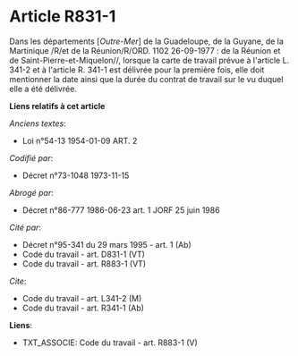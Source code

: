 # Article R831-1

Dans les départements [*Outre-Mer*] de la Guadeloupe, de la Guyane, de la Martinique /R/et de la Réunion/R/ORD. 1102
26-09-1977 : de la Réunion et de Saint-Pierre-et-Miquelon//, lorsque la carte de travail prévue à l'article L. 341-2 et à
l'article R. 341-1 est délivrée pour la première fois, elle doit mentionner la date ainsi que la durée du contrat de travail
sur le vu duquel elle a été délivrée.

**Liens relatifs à cet article**

_Anciens textes_:

  - Loi n°54-13 1954-01-09 ART. 2

_Codifié par_:

  - Décret n°73-1048 1973-11-15

_Abrogé par_:

  - Décret n°86-777 1986-06-23 art. 1 JORF 25 juin 1986

_Cité par_:

  - Décret n°95-341 du 29 mars 1995 - art. 1 (Ab)
  - Code du travail - art. D831-1 (VT)
  - Code du travail - art. R883-1 (VT)

_Cite_:

  - Code du travail - art. L341-2 (M)
  - Code du travail - art. R341-1 (Ab)

**Liens**:

  - TXT_ASSOCIE: Code du travail - art. R883-1 (V)
